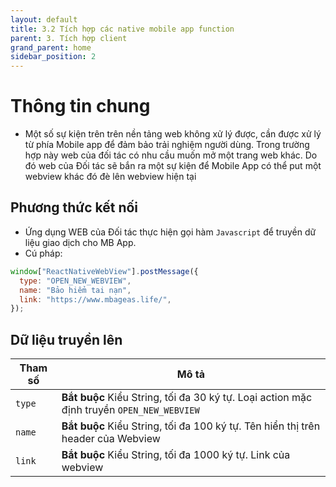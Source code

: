 ```yaml
---
layout: default
title: 3.2 Tích hợp các native mobile app function
parent: 3. Tích hợp client
grand_parent: home
sidebar_position: 2
---
```


# Thông tin chung

- Một số sự kiện trên trên nền tảng web không xử lý được, cần được xử lý từ phía
  Mobile app để đảm bảo trải nghiệm người dùng. Trong trường hợp này web của đối
  tác có nhu cầu muốn mở một trang web khác. Do đó web của Đối tác sẽ bắn ra một sự
  kiện để Mobile App có thể put một webview khác đó đè lên webview hiện tại

## Phương thức kết nối

- Ứng dụng WEB của Đối tác thực hiện gọi hàm `Javascript` để truyền dữ liệu giao dịch
  cho MB App.
- Cú pháp:

```js
window["ReactNativeWebView"].postMessage({
  type: "OPEN_NEW_WEBVIEW",
  name: "Bảo hiểm tai nạn",
  link: "https://www.mbageas.life/",
});
```

## Dữ liệu truyền lên

| Tham số | Mô tả                                                                                     |
| ------- | ----------------------------------------------------------------------------------------- |
| `type`  | **Bắt buộc** Kiểu String, tối đa 30 ký tự. Loại action mặc định truyền `OPEN_NEW_WEBVIEW` |
| `name`  | **Bắt buộc** Kiểu String, tối đa 100 ký tự. Tên hiển thị trên header của Webview          |
| `link`  | **Bắt buộc** Kiểu String, tối đa 1000 ký tự. Link của webview                             |
